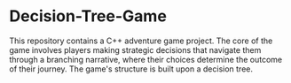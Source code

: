 # Decision-Tree-Game
This repository contains a C++ adventure game project. The core of the game involves players making strategic decisions that navigate them through a branching narrative, where their choices determine the outcome of their journey. The game's structure is built upon a decision tree.
